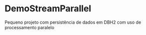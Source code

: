 # DemoStreamParallel
Pequeno projeto com persistência de dados em DBH2 com uso de processamento paralelo
